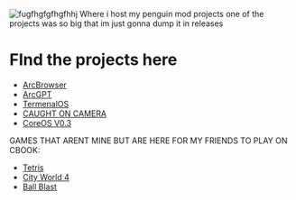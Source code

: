 ![fugfhgfgfhgfhhj](https://github.com/user-attachments/assets/a37c27c1-8bba-48a1-bcf8-664dff499096)
Where i host my penguin mod projects
one of the projects was so big that im just gonna dump it in releases

# FInd the projects here
- [ArcBrowser](ArcBrowser.html)
- [ArcGPT](ArcGPT.html)
- [TermenalOS](TerminalOS.html)
- [CAUGHT ON CAMERA](https://github.com/arc360alt/arcprojecthosting/releases/tag/v1)
- [CoreOS V0.3](CoreOS.html)

GAMES THAT ARENT MINE BUT ARE HERE FOR MY FRIENDS TO PLAY ON CBOOK:
- [Tetris](Tetris.html)
- [City World 4](CW4.html)
- [Ball Blast](BallBlast.html)
